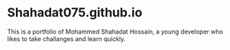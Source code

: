 # Shahadat075.github.io
This is a portfolio of Mohammed Shahadat Hossain, a young developer who likes to take challanges and learn quickly.
